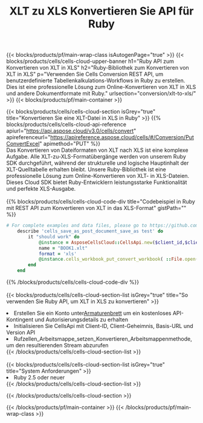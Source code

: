 ﻿---
title:  XLT zu XLS Konvertieren Sie API für Ruby
description:  Verwenden von Aspose.Cells Cloud SDK für Ruby zum Konvertieren einer XLT-Formatdatei in eine XLS-Formatdatei.
url: /de/ruby/conversion/xlt-to-xls/
---
{{< blocks/products/pf/main-wrap-class isAutogenPage="true" >}}
{{< blocks/products/cells/cells-cloud-upper-banner h1="Ruby API zum Konvertieren von XLT in XLS" h2="Ruby-Bibliothek zum Konvertieren von XLT in XLS" p="Verwenden Sie Cells Conversion REST API, um benutzerdefinierte Tabellenkalkulations-Workflows in Ruby zu erstellen. Dies ist eine professionelle Lösung zum Online-Konvertieren von XLT in XLS und andere Dokumentformate mit Ruby." urlsection="conversion/xlt-to-xls/" >}}
{{< blocks/products/pf/main-container >}}

{{< blocks/products/cells/cells-cloud-section isGrey="true" title="Konvertieren Sie eine XLT-Datei in XLS in Ruby" >}}
{{% blocks/products/cells/cells-cloud-api-reference apiurl="https://api.aspose.cloud/v3.0/cells/convert" apireferenceurl="https://apireference.aspose.cloud/cells/#/Conversion/PutConvertExcel" apimethod="PUT" %}}
<br/>
Das Konvertieren von Dateiformaten von XLT nach XLS ist eine komplexe Aufgabe. Alle XLT-zu-XLS-Formatübergänge werden von unserem Ruby SDK durchgeführt, während der strukturelle und logische Hauptinhalt der XLT-Quelltabelle erhalten bleibt. Unsere Ruby-Bibliothek ist eine professionelle Lösung zum Online-Konvertieren von XLT- in XLS-Dateien. Dieses Cloud SDK bietet Ruby-Entwicklern leistungsstarke Funktionalität und perfekte XLS-Ausgabe.
<br/>
<br/>
{{% blocks/products/cells/cells-cloud-code-div title="Codebeispiel in Ruby mit REST API zum Konvertieren von XLT in das XLS-Format" gistPath="" %}}
 
```ruby
# For complete examples and data files, please go to https://github.com/aspose-cells-cloud/aspose-cells-cloud-ruby/
    describe 'cells_save_as_post_document_save_as test' do
        it "should work" do
            @instance = AsposeCellsCloud::CellsApi.new($client_id,$client_secret,"v3.0","https://api.aspose.cloud/")
            name = "BOOK1.xlt"
            format = 'xls'
            @instance.cells_workbook_put_convert_workbook( ::File.open(File.expand_path("data/"+name),"r")  {|io| io.read(io.size) },{:format=>format})     
        end
    end
```
 
{{% /blocks/products/cells/cells-cloud-code-div %}}
<br/>
<br/>
{{< blocks/products/cells/cells-cloud-section-list isGrey="true" title="So verwenden Sie Ruby API, um XLT in XLS zu konvertieren" >}}
<li> Erstellen Sie ein Konto unter<a href="https://dashboard.aspose.cloud/">Armaturenbrett</a> um ein kostenloses API-Kontingent und Autorisierungsdetails zu erhalten</li>
<li>Initialisieren Sie CellsApi mit Client-ID, Client-Geheimnis, Basis-URL und Version API</li>
<li>Rufzellen_Arbeitsmappe_setzen_Konvertieren_Arbeitsmappenmethode, um den resultierenden Stream abzurufen</li>
{{< /blocks/products/cells/cells-cloud-section-list >}}
<br/>
<br/>
{{< blocks/products/cells/cells-cloud-section-list isGrey="true" title="System Anforderungen" >}}
<li>Ruby 2.5 oder neuer</li>
{{< /blocks/products/cells/cells-cloud-section-list >}}

{{< /blocks/products/cells/cells-cloud-section >}}

{{< /blocks/products/pf/main-container >}}
{{< /blocks/products/pf/main-wrap-class >}}
